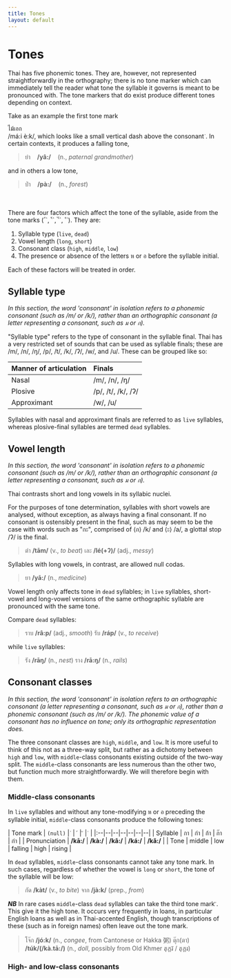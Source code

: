```yaml
---
title: Tones
layout: default
---
```



<link rel="preconnect" href="https://fonts.googleapis.com">
<link rel="preconnect" href="https://fonts.gstatic.com" crossorigin>
<link href="https://fonts.googleapis.com/css2?family=Sarabun:ital,wght@0,100;0,200;0,300;0,400;0,500;0,600;0,700;0,800;1,100;1,200;1,300;1,400;1,500;1,600;1,700;1,800&display=swap" rel="stylesheet">


# Tones

Thai has five phonemic tones. They are, however, not represented straightforwardly in the orthography; there is no tone marker which can immediately tell the reader what tone the syllable it governs is meant to be pronounced with. The tone markers that do exist produce different tones depending on context. 

Take as an example the first tone mark <div style='font-family: Sarabun; font-weight: 300'>ไม้เอก</div> /má:i è:k/, which looks like a small vertical dash above the consonant `่`. In certain contexts, it produces a falling tone,

> ย่า&nbsp;&nbsp;&nbsp;&nbsp;**/yâ:/**&nbsp;&nbsp;&nbsp;&nbsp;(n., *paternal grandmother*) 

and in others a low tone,

> ป่า&nbsp;&nbsp;&nbsp;&nbsp;**/pà:/**&nbsp;&nbsp;&nbsp;&nbsp;(n., *forest*)

<br>
<br>
There are four factors which affect the tone of the syllable, aside from the tone marks (`่`, `้`, `๊`, `๋`). They are:


1. Syllable type (`live`, `dead`)
2. Vowel length (`long`, `short`)
3. Consonant class (`high`, `middle`, `low`)
4. The presence or absence of the letters ห or อ before the syllable initial.


Each of these factors will be treated in order.

## Syllable type

*In this section, the word 'consonant' in isolation refers to a phonemic consonant (such as /m/ or /k/), rather than an orthographic consonant (a letter representing a consonant, such as ม or ก).*

"Syllable type" refers to the type of consonant in the syllable final. Thai has a very restricted set of sounds that can be used as syllable finals; these are /m/, /n/, /ŋ/, /p/, /t/, /k/, /ʔ/, /w/, and /u/. These can be grouped like so:

|Manner of articulation| Finals |
|:--|:--|
| Nasal | /m/, /n/, /ŋ/ |
| Plosive | /p/, /t/, /k/, /ʔ/ |
| Approximant | /w/, /u/ |

Syllables with nasal and approximant finals are referred to as `live` syllables, whereas plosive-final syllables are termed `dead` syllables.

## Vowel length

*In this section, the word 'consonant' in isolation refers to a phonemic consonant (such as /m/ or /k/), rather than an orthographic consonant (a letter representing a consonant, such as ม or ก).*

Thai contrasts short and long vowels in its syllabic nuclei. 

For the purposes of tone determination, syllables with short vowels are analysed, without exception, as always having a final consonant. If no consonant is ostensibly present in the final, such as may seem to be the case with words such as "กะ", comprised of ⟨ก⟩ /k/ and ⟨ะ⟩ /a/, a glottal stop /ʔ/ is the final.

> ตำ **/tām/** (v., *to beat*)
> เละ **/lé(+ʔ)/** (adj., *messy*)

Syllables with long vowels, in contrast, are allowed null codas.

> ยา **/yā:/** (n., *medicine*)

Vowel length only affects tone in `dead` syllables; in `live` syllables,  short-vowel and long-vowel versions of the same orthographic syllable are pronounced with the same tone.

Compare `dead` syllables:
> ราบ **/râ:p/** (adj., *smooth*)
> รับ **/ráp/** (v., *to receive*)

while `live` syllables:
> รัง **/rāŋ/** (n., *nest*)
> ราง **/rā:ŋ/** (n., *rails*)


## Consonant classes

*In this section, the word 'consonant' in isolation refers to an orthographic consonant (a letter representing a consonant, such as ม or ก), rather than a phonemic consonant (such as /m/ or /k/). The phonemic value of a consonant has no influence on tone; only its orthographic representation does.*

The three consonant classes are `high`, `middle`, and `low`. It is more useful to think of this not as a three-way split, but rather as a dichotomy between `high` and `low`, with `middle`-class consonants existing outside of the two-way split. The `middle`-class consonants are less numerous than the other two, but function much more straightforwardly. We will therefore begin with them.

### Middle-class consonants  

In `live` syllables and without any tone-modifying  ห or อ preceding the syllable initial, `middle`-class consonants produce the following tones:

| Tone mark | `(null)` | `่` | ` ้` | `๊` | `๋` |
|:--|--|--|--|--|--|--|
| Syllable | กา | ก่า | ก้า | ก๊า | ก๋า |
| Pronunciation | **/kā:/** | **/kà:/** | **/kâ:/** | **/ká:/** | **/kǎ:/** | 
| Tone | middle | low | falling | high | rising |



In `dead` syllables, `middle`-class consonants cannot take any tone mark.  In such cases, regardless of whether the vowel is `long` or `short`, the tone of the syllable will be low:

> กัด **/kàt/**  (v., *to bite*)
> จาก **/jà:k/** (prep., *from*)


***NB*** In rare cases `middle`-class `dead` syllables can take the third tone mark `๊`. This give it the high tone. It occurs very frequently in loans, in particular English loans as well as in Thai-accented English, though transcriptions of these (such as in foreign names) often leave out the tone mark.

> โจ๊ก  **/jó:k/**  (n., *congee*, from Cantonese or Hakka 粥)
> ตุ๊ก(ตา) **/túk/(/kà.tā:/)**  (n., *doll*, possibly from Old Khmer តុក្តរ៑ / តុក្តរ)


### High- and low-class consonants  
